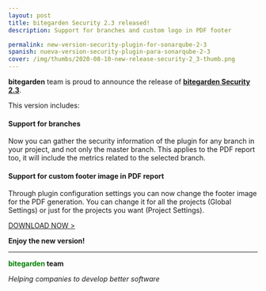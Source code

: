 ```yaml
---
layout: post
title: bitegarden Security 2.3 released!
description: Support for branches and custom logo in PDF footer

permalink: new-version-security-plugin-for-sonarqube-2-3
spanish: nueva-version-security-plugin-para-sonarqube-2-3
cover: /img/thumbs/2020-08-10-new-release-security-2_3-thumb.png
---
```


**bitegarden** team is proud to announce the release of [**bitegarden Security 2.3**](/es/sonarqube-security).

This version includes:

#### Support for branches

Now you can gather the security information of the plugin for any branch in your project, and not only the master branch.
This applies to the PDF report too, it will include the metrics related to the selected branch.

#### Support for custom footer image in PDF report

Through plugin configuration settings you can now change the footer image for the PDF generation. 
You can change it for all the projects (Global Settings) or just for the projects you want (Project Settings).

<a href="/sonarqube-security-trial-form" class="btn btn-primary btn-call-to-action fancybox">DOWNLOAD NOW ></a>

**Enjoy the new version!**

---
**<span style="color: green">bitegarden</span> team**

_Helping companies to develop better software_

